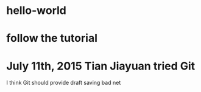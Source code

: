 # hello-world
follow the tutorial
====================

July 11th, 2015
Tian Jiayuan tried Git
====================
I think Git should provide draft saving
bad net
